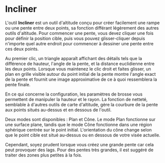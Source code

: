 # Incliner

L'outil **Incliner** est un outil d'altitude conçu pour créer facilement une rampe ou une pente entre deux points, sa fonction différant légèrement des autres outils d'altitude. Pour commencer une pente, vous devez cliquer une fois pour définir la position cible, puis vous pouvez glisser-cliquer depuis n'importe quel autre endroit pour commencer à dessiner une pente entre ces deux points.

Au premier clic, un triangle apparaît affichant des détails tels que la différence de hauteur, l'angle de la pente, et la distance euclidienne entre les deux points. Lorsque vous maintenez le clic droit et faites glisser, un plan en grille visible autour du point initial de la pente montre l'angle exact de la pente et fournit une image approximative de ce à quoi ressemblera la pente finale.

En ce qui concerne la configuration, les paramètres de brosse vous permettent de manipuler la hauteur et le rayon. La fonction de netteté, semblable à d'autres outils de carte d'altitude, gère la courbure de la pente aux points situés au-dessus et en dessous de l'outil.

Deux modes sont disponibles : Plan et Cône. Le mode Plan fonctionne sur une surface plane, tandis que le mode Cône fonctionne dans une région sphérique centrée sur le point initial. L'orientation du cône change selon que le point cible est situé au-dessus ou en dessous de votre visée actuelle.

Cependant, soyez prudent lorsque vous créez une grande pente car cela peut provoquer des lags. Pour des pentes très grandes, il est suggéré de traiter des zones plus petites à la fois.